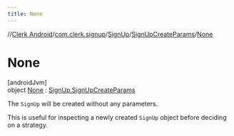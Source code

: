 ```yaml
---
title: None
---
```

//[Clerk Android](../../../../../index.html)/[com.clerk.signup](../../../index.html)/[SignUp](../../index.html)/[SignUpCreateParams](../index.html)/[None](index.html)



# None



[androidJvm]\
object [None](index.html) : [SignUp.SignUpCreateParams](../index.html)

The `SignUp` will be created without any parameters.



This is useful for inspecting a newly created `SignUp` object before deciding on a strategy.



